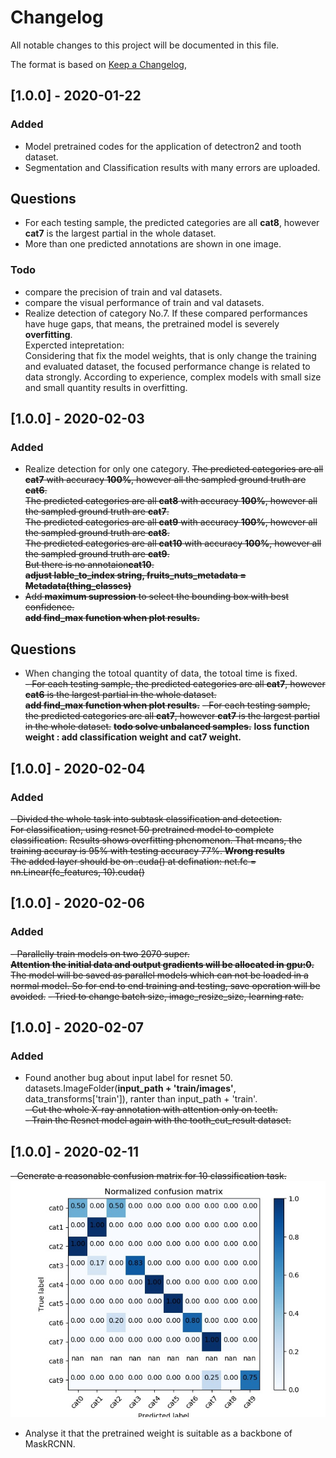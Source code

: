 # Changelog
All notable changes to this project will be documented in this file.

The format is based on [Keep a Changelog](https://keepachangelog.com/en/1.0.0/),


## [1.0.0] - 2020-01-22
### Added
- Model pretrained codes for the application of detectron2 and tooth dataset.
- Segmentation and Classification results with many errors are uploaded.
## Questions
- For each testing sample, the predicted categories are all **cat8**, however **cat7** is  the largest partial in the whole dataset.
- More than one predicted annotations are shown in one image.
### Todo
- compare the precision of train and val datasets.
- compare the visual performance of train and val datasets.
- Realize detection of category No.7.
If these compared performances have huge gaps, that means, the pretrained model is severely **overfitting**.  
Expercted intepretation:  
Considering that fix the model weights, that is only change the training and evaluated dataset, the focused performance change is related to data strongly. According to experience, complex models with small size and small quantity results in overfitting.

## [1.0.0] - 2020-02-03
### Added
- Realize detection for only one category. 
  ~~The predicted categories are all **cat7** with accuracy **100%**, however all the sampled ground truth are **cat6**.~~  
  ~~The predicted categories are all **cat8** with accuracy **100%**, however all the sampled ground truth are **cat7**.~~  
  ~~The predicted categories are all **cat9** with accuracy **100%**, however all the sampled ground truth are **cat8**.~~  
  ~~The predicted categories are all **cat10** with accuracy **100%**, however all the sampled ground truth are **cat9**.~~  
  ~~But there is no annotaion**cat10**.~~  
  ~~**adjust lable_to_index string, fruits_nuts_metadata = Metadata(thing_classes)**~~
- ~~Add **maximum supression** to select the bounding box with best confidence.~~  
  ~~**add find_max function when plot results.**~~
## Questions
- When changing the totoal quantity of data, the totoal time is fixed.  
~~- For each testing sample, the predicted categories are all **cat7**, however **cat6** is the largest partial in the whole dataset.~~   
 ~~**add find_max function when plot results.**~~
~~- For each testing sample, the predicted categories are all **cat7**, however **cat7** is the largest partial in the whole dataset.~~
 ~~**todo solve unbalanced samples.**~~
 **loss function weight : add classification weight and cat7 weight.**
## [1.0.0] - 2020-02-04
### Added
~~- Divided the whole task into subtask classification and detection.~~   
  ~~For classification, using resnet 50 pretrained model to complete classification.~~
  ~~Results shows overfitting phenomenon. That means, the training accuray is 95% with testing accuracy 77%.  **Wrong results**~~  
  ~~The added layer should be on .cuda() at defination: net.fc = nn.Linear(fc_features, 10).cuda()~~  
  
## [1.0.0] - 2020-02-06
### Added
~~- Parallelly train models on two 2070 super.~~    
  ~~**Attention the initial data and output gradients will be allocated in gpu:0.**~~   
  ~~The model will be saved as parallel models which can not be loaded in a normal model. So for end to end training and testing, save operation will be avoided.~~
~~- Tried to change batch size, image_resize_size, learning rate.~~  
  
## [1.0.0] - 2020-02-07
### Added
- Found another bug about input label for resnet 50. datasets.ImageFolder(**input_path + 'train/images'**, data_transforms['train']), ranter than input_path + 'train'.  
~~- Cut the whole X-ray annotation with attention only on teeth.~~  
~~- Train the Resnet model again with the tooth_cut_result dataset.~~  

## [1.0.0] - 2020-02-11   
~~- Generate a reasonable confusion matrix for 10 classification task.~~  
![image](https://github.com/liangjiubujiu/tracking-and-detection/blob/master/images/confusion_matrix.jpg)
- Analyse it that the pretrained weight is suitable as a backbone of MaskRCNN. 

